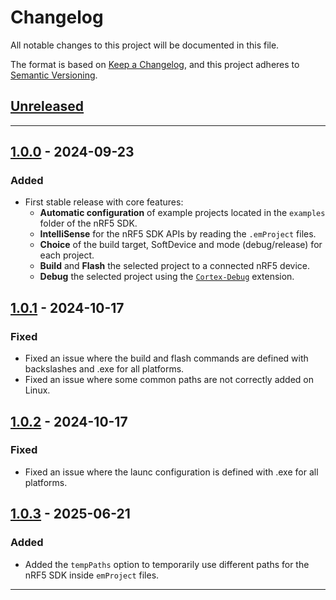 # Changelog

All notable changes to this project will be documented in this file.

The format is based on [Keep a Changelog](https://keepachangelog.com/en/1.0.0/),
and this project adheres to [Semantic Versioning](https://semver.org/spec/v2.0.0.html).

## [Unreleased]

---

## [1.0.0] - 2024-09-23

### Added

- First stable release with core features:
  - **Automatic configuration** of example projects located in the `examples` folder of the nRF5 SDK.
  - **IntelliSense** for the nRF5 SDK APIs by reading the `.emProject` files.
  - **Choice** of the build target, SoftDevice and mode (debug/release) for each project.
  - **Build** and **Flash** the selected project to a connected nRF5 device.
  - **Debug** the selected project using the [`Cortex-Debug`](https://github.com/Marus/cortex-debug) extension.

## [1.0.1] - 2024-10-17

### Fixed

- Fixed an issue where the build and flash commands are defined with backslashes and .exe for all platforms.
- Fixed an issue where some common paths are not correctly added on Linux.

## [1.0.2] - 2024-10-17

### Fixed

- Fixed an issue where the launc configuration is defined with .exe for all platforms.

## [1.0.3] - 2025-06-21

### Added

- Added the `tempPaths` option to temporarily use different paths for the nRF5 SDK inside `emProject` files.

---

<!-- Links to compare differences between versions -->
[Unreleased]: https://github.com/CedricHirschi/nrf5-examples-manager/compare/v1.0.3...HEAD
[1.0.0]: https://github.com/CedricHirschi/nrf5-examples-manager/releases/tag/v1.0.0
[1.0.1]: https://github.com/CedricHirschi/nrf5-examples-manager/releases/tag/v1.0.1
[1.0.2]: https://github.com/CedricHirschi/nrf5-examples-manager/releases/tag/v1.0.2
[1.0.3]: https://github.com/CedricHirschi/nrf5-examples-manager/releases/tag/v1.0.3
